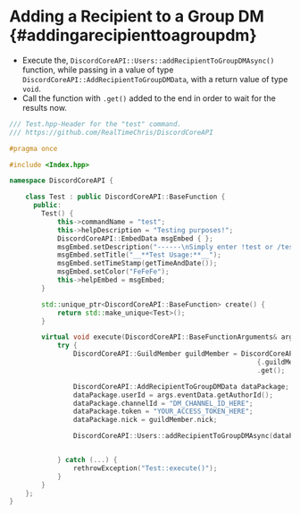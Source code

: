 Adding a Recipient to a Group DM {#addingarecipienttoagroupdm}
============
- Execute the, `DiscordCoreAPI::Users::addRecipientToGroupDMAsync()` function, while passing in a value of type `DiscordCoreAPI::AddRecipientToGroupDMData`, with a return value of type `void`.
- Call the function with `.get()` added to the end in order to wait for the results now.

```cpp
/// Test.hpp-Header for the "test" command.
/// https://github.com/RealTimeChris/DiscordCoreAPI

#pragma once

#include <Index.hpp>

namespace DiscordCoreAPI {

	class Test : public DiscordCoreAPI::BaseFunction {
	  public:
		Test() {
			this->commandName = "test";
			this->helpDescription = "Testing purposes!";
			DiscordCoreAPI::EmbedData msgEmbed { };
			msgEmbed.setDescription("------\nSimply enter !test or /test!\n------");
			msgEmbed.setTitle("__**Test Usage:**__");
			msgEmbed.setTimeStamp(getTimeAndDate());
			msgEmbed.setColor("FeFeFe");
			this->helpEmbed = msgEmbed;
		}

		std::unique_ptr<DiscordCoreAPI::BaseFunction> create() {
			return std::make_unique<Test>();
		}

		virtual void execute(DiscordCoreAPI::BaseFunctionArguments& args) {
			try {
				DiscordCoreAPI::GuildMember guildMember = DiscordCoreAPI::GuildMembers::getCachedGuildMember(
															  {.guildMemberId = args.eventData.getAuthorId(), .guildId = args.eventData.getGuildId()})
															  .get();

				DiscordCoreAPI::AddRecipientToGroupDMData dataPackage;
				dataPackage.userId = args.eventData.getAuthorId();
				dataPackage.channelId = "DM_CHANNEL_ID_HERE";
				dataPackage.token = "YOUR_ACCESS_TOKEN_HERE";
				dataPackage.nick = guildMember.nick;

				DiscordCoreAPI::Users::addRecipientToGroupDMAsync(dataPackage).get();


			} catch (...) {
				rethrowException("Test::execute()");
			}
		}
	};
}
```
